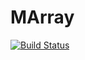 # MArray

[![Build Status](https://circleci.com/gh/devinamatthews/marray.svg?style=svg)](https://app.circleci.com/pipelines/github/devinamatthews/marray)
